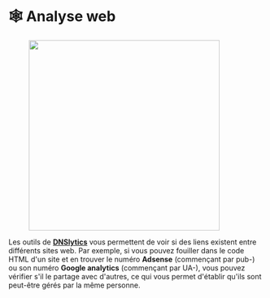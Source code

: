 # 🕸 Analyse web

<figure><img src="https://dnslytics.com/images/logo.png" alt="" width="375"><figcaption></figcaption></figure>

Les outils de [**DNSlytics**](https://dnslytics.com/tools) vous permettent de voir si des liens existent entre différents sites web. Par exemple, si vous pouvez fouiller dans le code HTML d'un site et en trouver le numéro **Adsense** (commençant par pub-) ou son numéro **Google analytics** (commençant par UA-), vous pouvez vérifier s'il le partage avec d'autres, ce qui vous permet d'établir qu'ils sont peut-être gérés par la même personne.
